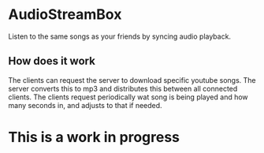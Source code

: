 # AudioStreamBox
Listen to the same songs as your friends by syncing audio playback. 

## How does it work
The clients can request the server to download specific youtube songs. The server converts this to mp3 and distributes this between all connected clients.
The clients request periodically wat song is being played and how many seconds in, and adjusts to that if needed.

# This is a work in progress

